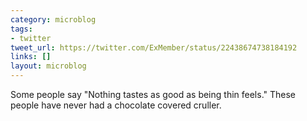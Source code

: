 ```yaml
---
category: microblog
tags:
- twitter
tweet_url: https://twitter.com/ExMember/status/22438674738184192
links: []
layout: microblog
---
```

Some people say "Nothing tastes as good as being thin feels."  These people have never had a chocolate covered cruller.
